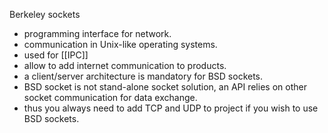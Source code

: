 Berkeley sockets
- programming interface for network.
- communication in Unix-like operating systems.
- used for [[IPC]]
- allow to add internet communication to products.
- a client/server architecture is mandatory for BSD sockets.
- BSD socket is not stand-alone socket solution, an API relies on other socket communication for data exchange.
- thus you always need to add TCP and UDP to project if you wish to use BSD sockets.